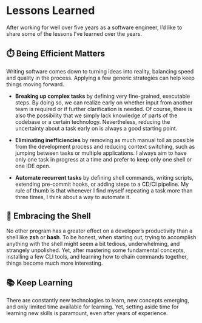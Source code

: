 <!--
date=2024-11-30
topic=Lessons Learned
summary=Liststhe most important lessons learned as senior software developer.
-->

# Lessons Learned

After working for well over five years as a software engineer, I’d like to share some of the lessons I’ve learned over the years.

## ⏱️ Being Efficient Matters 

Writing software comes down to turning ideas into reality, balancing speed and quality in the process. Applying a few generic strategies can help keep things moving forward.

* **Breaking up complex tasks** by defining very fine-grained, executable steps. By doing so, we can realize early on whether input from another team is required or if further clarification is needed. Of course, there is also the possibility that we simply lack knowledge of parts of the codebase or a certain technology. Nevertheless, reducing the uncertainty about a task early on is always a good starting point.

* **Eliminating inefficiencies** by removing as much manual toil as possible from the development process and reducing context switching, such as jumping between tasks or multiple applications. I always aim to have only one task in progress at a time and prefer to keep only one shell or one IDE open.

* **Automate recurrent tasks** by defining shell commands, writing scripts, extending pre-commit hooks, or adding steps to a CD/CI pipeline. My rule of thumb is that whenever I find myself repeating a task more than three times, I think about a way to automate it.

## 🐚 Embracing the Shell

No other program has a greater effect on a developer’s productivity than a shell like **zsh** or **bash**. To be honest, when starting out, trying to accomplish anything with the shell might seem a bit tedious, underwhelming, and strangely unpolished. Yet, after mastering some fundamental concepts, installing a few CLI tools, and learning how to chain commands together, things become much more interesting.

## 📚 Keep Learning

There are constantly new technologies to learn, new concepts emerging, and only limited time available for learning. Yet, setting aside time for learning new skills is paramount, even after years of experience.
